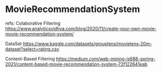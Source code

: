 # MovieRecommendationSystem



refs:
Colaborative Filtering
https://www.analyticsvidhya.com/blog/2020/11/create-your-own-movie-movie-recommendation-system/

DataSet
https://www.kaggle.com/datasets/grouplens/movielens-20m-dataset?select=rating.csv

Content-Based Filtering 
https://medium.com/web-mining-is688-spring-2021/content-based-movie-recommendation-system-72f122641eab